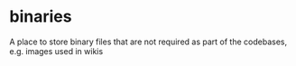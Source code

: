 # binaries
A place to store binary files that are not required as part of the codebases, e.g. images used in wikis
